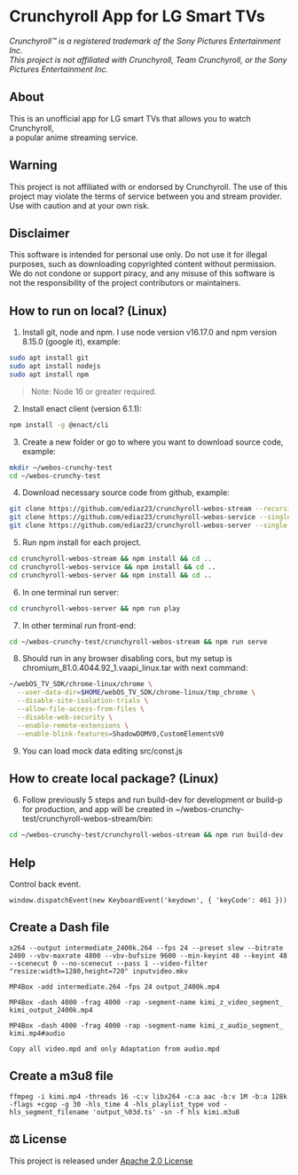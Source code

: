 # Crunchyroll App for LG Smart TVs

*Crunchyroll&trade; is a registered trademark of the Sony Pictures Entertainment Inc.\
This project is not affiliated with Crunchyroll, Team Crunchyroll, or the Sony Pictures Entertainment Inc.*


## About

This is an unofficial app for LG smart TVs that allows you to watch Crunchyroll,\
a popular anime streaming service.


## Warning

This project is not affiliated with or endorsed by Crunchyroll. The use of this project may violate 
the terms of service between you and stream provider. Use with caution and at your own risk.


## Disclaimer

This software is intended for personal use only. Do not use it for illegal purposes, such as downloading 
copyrighted content without permission. We do not condone or support piracy, and any misuse of this 
software is not the responsibility of the project contributors or maintainers.


## How to run on local? (Linux)

1) Install git, node and npm. I use node version v16.17.0 and npm version 8.15.0 (google it), example:

```bash
sudo apt install git
sudo apt install nodejs
sudo apt install npm
```

>Note: Node 16 or greater required.

2) Install enact client (version 6.1.1):

```bash
npm install -g @enact/cli
```

3) Create a new folder or go to where you want to download source code, example:

```bash
mkdir ~/webos-crunchy-test
cd ~/webos-crunchy-test
```

4) Download necessary source code from github, example:

```bash
git clone https://github.com/ediaz23/crunchyroll-webos-stream --recursive --single-branch --branch=master --depth 3
git clone https://github.com/ediaz23/crunchyroll-webos-service --single-branch --branch=master --depth 3
git clone https://github.com/ediaz23/crunchyroll-webos-server --single-branch --branch=master --depth 3
```

5) Run npm install for each project.

```bash
cd crunchyroll-webos-stream && npm install && cd ..
cd crunchyroll-webos-service && npm install && cd ..
cd crunchyroll-webos-server && npm install && cd ..
```

6) In one terminal run server:

```bash
cd crunchyroll-webos-server && npm run play
```

7) In other terminal run front-end:

```bash
cd ~/webos-crunchy-test/crunchyroll-webos-stream && npm run serve
```

8) Should run in any browser disabling cors, but my setup is chromium_81.0.4044.92_1.vaapi_linux.tar
  with next command:

```bash
~/webOS_TV_SDK/chrome-linux/chrome \
  --user-data-dir=$HOME/webOS_TV_SDK/chrome-linux/tmp_chrome \
  --disable-site-isolation-trials \
  --allow-file-access-from-files \
  --disable-web-security \
  --enable-remote-extensions \
  --enable-blink-features=ShadowDOMV0,CustomElementsV0
```

9) You can load mock data editing src/const.js


## How to create local package? (Linux)

6) Follow previously 5 steps and run build-dev for development or build-p for production,
  and app will be created in ~/webos-crunchy-test/crunchyroll-webos-stream/bin:

```bash
cd ~/webos-crunchy-test/crunchyroll-webos-stream && npm run build-dev
```


## Help

Control back event.

```
window.dispatchEvent(new KeyboardEvent('keydown', { 'keyCode': 461 }))
```

## Create a Dash file

```
x264 --output intermediate_2400k.264 --fps 24 --preset slow --bitrate 2400 --vbv-maxrate 4800 --vbv-bufsize 9600 --min-keyint 48 --keyint 48 --scenecut 0 --no-scenecut --pass 1 --video-filter "resize:width=1280,height=720" inputvideo.mkv

MP4Box -add intermediate.264 -fps 24 output_2400k.mp4

MP4Box -dash 4000 -frag 4000 -rap -segment-name kimi_z_video_segment_ kimi_output_2400k.mp4

MP4Box -dash 4000 -frag 4000 -rap -segment-name kimi_z_audio_segment_ kimi.mp4#audio

Copy all video.mpd and only Adaptation from audio.mpd
```

## Create a m3u8 file

```
ffmpeg -i kimi.mp4 -threads 16 -c:v libx264 -c:a aac -b:v 1M -b:a 128k -flags +cgop -g 30 -hls_time 4 -hls_playlist_type vod -hls_segment_filename 'output_%03d.ts' -sn -f hls kimi.m3u8
```

## ⚖ License

This project is released under [Apache 2.0 License](LICENSE)
